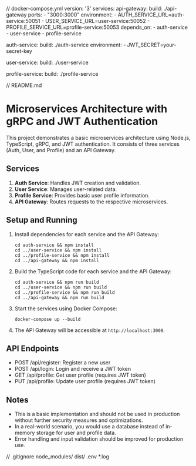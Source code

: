 // docker-compose.yml
version: '3'
services:
  api-gateway:
    build: ./api-gateway
    ports:
      - "3000:3000"
    environment:
      - AUTH_SERVICE_URL=auth-service:50051
      - USER_SERVICE_URL=user-service:50052
      - PROFILE_SERVICE_URL=profile-service:50053
    depends_on:
      - auth-service
      - user-service
      - profile-service

  auth-service:
    build: ./auth-service
    environment:
      - JWT_SECRET=your-secret-key

  user-service:
    build: ./user-service

  profile-service:
    build: ./profile-service

// README.md
# Microservices Architecture with gRPC and JWT Authentication

This project demonstrates a basic microservices architecture using Node.js, TypeScript, gRPC, and JWT authentication. It consists of three services (Auth, User, and Profile) and an API Gateway.

## Services

1. **Auth Service**: Handles JWT creation and validation.
2. **User Service**: Manages user-related data.
3. **Profile Service**: Provides basic user profile information.
4. **API Gateway**: Routes requests to the respective microservices.

## Setup and Running

1. Install dependencies for each service and the API Gateway:
   ```
   cd auth-service && npm install
   cd ../user-service && npm install
   cd ../profile-service && npm install
   cd ../api-gateway && npm install
   ```

2. Build the TypeScript code for each service and the API Gateway:
   ```
   cd auth-service && npm run build
   cd ../user-service && npm run build
   cd ../profile-service && npm run build
   cd ../api-gateway && npm run build
   ```

3. Start the services using Docker Compose:
   ```
   docker-compose up --build
   ```

4. The API Gateway will be accessible at `http://localhost:3000`.

## API Endpoints

- POST /api/register: Register a new user
- POST /api/login: Login and receive a JWT token
- GET /api/profile: Get user profile (requires JWT token)
- PUT /api/profile: Update user profile (requires JWT token)

## Notes

- This is a basic implementation and should not be used in production without further security measures and optimizations.
- In a real-world scenario, you would use a database instead of in-memory storage for user and profile data.
- Error handling and input validation should be improved for production use.

// .gitignore
node_modules/
dist/
.env
*.log